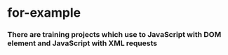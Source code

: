 # for-example


### There are training projects which use to JavaScript with DOM element and JavaScript with XML requests
